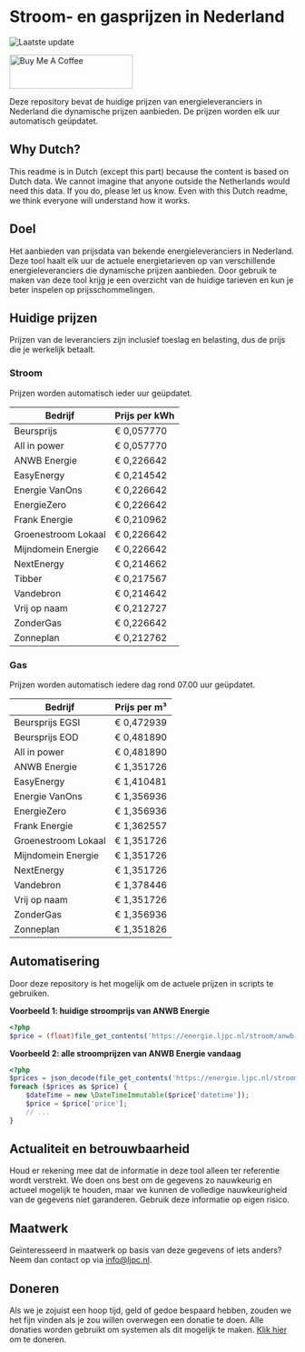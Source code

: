 # Stroom- en gasprijzen in Nederland

![Laatste update](https://img.shields.io/badge/laatste%20update-2025--01--28%2004%3A00%20CET-brightgreen)

<a href="https://www.buymeacoffee.com/Lars-" target="_blank"><img src="https://cdn.buymeacoffee.com/buttons/v2/default-orange.png" alt="Buy Me A Coffee" height="60" style="height: 60px !important;width: 217px !important;" ></a>

Deze repository bevat de huidige prijzen van energieleveranciers in Nederland die dynamische prijzen aanbieden. De prijzen worden elk uur automatisch geüpdatet.

## Why Dutch?

This readme is in Dutch (except this part) because the content is based on Dutch data. We cannot imagine that anyone outside the Netherlands would need this data. If you do, please let us know. Even with this Dutch readme, we think
everyone will understand how it works.

## Doel

Het aanbieden van prijsdata van bekende energieleveranciers in Nederland. Deze tool haalt elk uur de actuele energietarieven op van verschillende energieleveranciers die dynamische prijzen aanbieden. Door gebruik te maken van deze tool
krijg je een overzicht van de huidige tarieven en kun je beter inspelen op prijsschommelingen.

## Huidige prijzen

Prijzen van de leveranciers zijn inclusief toeslag en belasting, dus de prijs die je werkelijk betaalt.

### Stroom

Prijzen worden automatisch ieder uur geüpdatet.

 Bedrijf | Prijs per kWh 
---------|---------------
Beursprijs | € 0,057770
All in power | € 0,057770
ANWB Energie | € 0,226642
EasyEnergy | € 0,214542
Energie VanOns | € 0,226642
EnergieZero | € 0,226642
Frank Energie | € 0,210962
Groenestroom Lokaal | € 0,226642
Mijndomein Energie | € 0,226642
NextEnergy | € 0,214662
Tibber | € 0,217567
Vandebron | € 0,214642
Vrij op naam | € 0,212727
ZonderGas | € 0,226642
Zonneplan | € 0,212762


### Gas

Prijzen worden automatisch iedere dag rond 07.00 uur geüpdatet.

 Bedrijf | Prijs per m³ 
---------|--------------
Beursprijs EGSI | € 0,472939
Beursprijs EOD | € 0,481890
All in power | € 0,481890
ANWB Energie | € 1,351726
EasyEnergy | € 1,410481
Energie VanOns | € 1,356936
EnergieZero | € 1,356936
Frank Energie | € 1,362557
Groenestroom Lokaal | € 1,351726
Mijndomein Energie | € 1,351726
NextEnergy | € 1,351726
Vandebron | € 1,378446
Vrij op naam | € 1,351726
ZonderGas | € 1,356936
Zonneplan | € 1,351826


## Automatisering

Door deze repository is het mogelijk om de actuele prijzen in scripts te gebruiken.

**Voorbeeld 1: huidige stroomprijs van ANWB Energie**

```php
<?php
$price = (float)file_get_contents('https://energie.ljpc.nl/stroom/anwb-energie-nu.txt');

```

**Voorbeeld 2: alle stroomprijzen van ANWB Energie vandaag**

```php
<?php
$prices = json_decode(file_get_contents('https://energie.ljpc.nl/stroom/all-in-power-vandaag.json'),true);
foreach ($prices as $price) {
    $dateTime = new \DateTimeImmutable($price['datetime']);
    $price = $price['price'];
    // ...
}
```

## Actualiteit en betrouwbaarheid

Houd er rekening mee dat de informatie in deze tool alleen ter referentie wordt verstrekt. We doen ons best om de gegevens zo nauwkeurig en actueel mogelijk te houden, maar we kunnen de volledige nauwkeurigheid van de gegevens niet
garanderen. Gebruik deze informatie op eigen risico.

## Maatwerk

Geïnteresseerd in maatwerk op basis van deze gegevens of iets anders? Neem dan contact op
via [info@ljpc.nl](mailto:info@ljpc.nl?subject=Energie%20prijzen).

## Doneren

Als we je zojuist een hoop tijd, geld of gedoe bespaard hebben, zouden we het fijn vinden als je zou willen overwegen een
donatie te doen. Alle donaties worden gebruikt om systemen als dit mogelijk te
maken. [Klik hier](https://www.buymeacoffee.com/Lars-) om te doneren.
